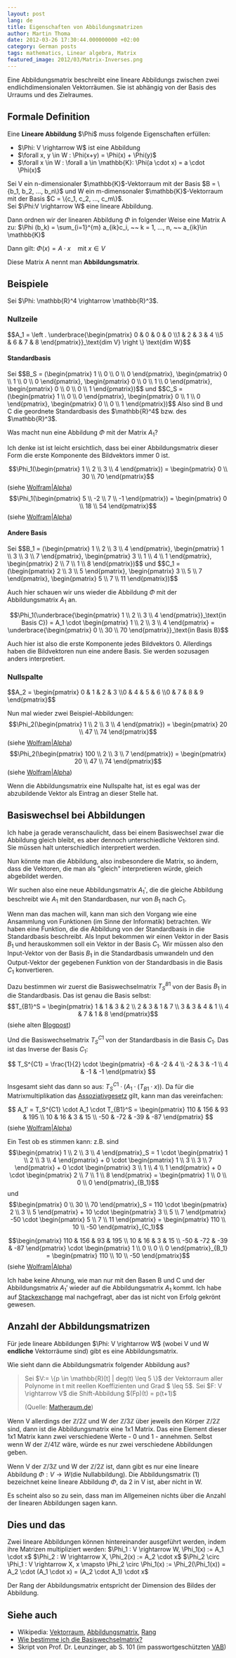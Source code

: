 ```yaml
---
layout: post
lang: de
title: Eigenschaften von Abbildungsmatrizen
author: Martin Thoma
date: 2012-03-26 17:30:44.000000000 +02:00
category: German posts
tags: mathematics, Linear algebra, Matrix
featured_image: 2012/03/Matrix-Inverses.png
---
```

Eine Abbildungsmatrix beschreibt eine lineare Abbildungs zwischen zwei endlichdimensionalen Vektorr&auml;umen. Sie ist abh&auml;ngig von der Basis des Urraums und des Zielraumes.
<h2>Formale Definition</h2>
<div class="definition">Eine <strong>Lineare Abbildung</strong> $\Phi$ muss folgende Eigenschaften erf&uuml;llen:
<ul>
	<li>$\Phi: V \rightarrow W$ ist eine Abbildung</li>
	<li>$\forall x, y \in W : \Phi(x+y) = \Phi(x) + \Phi(y)$</li>
	<li>$\forall x \in W : \forall a \in \mathbb{K}: \Phi(a \cdot x) = a \cdot \Phi(x)$</li>
</ul>
</div>
Sei V ein n-dimensionaler $\mathbb{K}$-Vektorraum mit der Basis $B = \{b_1, b_2, ..., b_n\}$ und W ein m-dimensonaler $\mathbb{K}$-Vektorraum mit der Basis $C = \{c_1, c_2, ..., c_m\}$.

<div class="definition">
Sei $\Phi:V \rightarrow W$ eine lineare Abbildung.

Dann ordnen wir der linearen Abbildung $\Phi$ in folgender Weise eine Matrix A zu:
$\Phi (b_k) = \sum_{i=1}^{m} a_{ik}c_i, ~~ k = 1, ..., n, ~~ a_{ik}\in \mathbb{K}$

Dann gilt:
$\Phi(x) = A \cdot x ~~~\text{ mit } x \in V$

Diese Matrix A nennt man <strong>Abbildungsmatrix</strong>.
</div>

<h2>Beispiele</h2>
Sei $\Phi: \mathbb{R}^4 \rightarrow \mathbb{R}^3$.

<h3>Nullzeile</h3>
$$A_1 = \left . \underbrace{\begin{pmatrix} 0 & 0 & 0 & 0 \\1 & 2 & 3 & 4 \\5 & 6 & 7 & 8 \end{pmatrix}}_\text{dim V} \right \} \text{dim W}$$
<h4>Standardbasis</h4>
Sei $$B_S = (\begin{pmatrix} 1 \\ 0 \\ 0 \\ 0 \end{pmatrix}, \begin{pmatrix} 0 \\ 1 \\ 0 \\ 0 \end{pmatrix}, \begin{pmatrix} 0 \\ 0 \\ 1 \\ 0 \end{pmatrix}, \begin{pmatrix} 0 \\ 0 \\ 0 \\ 1 \end{pmatrix})$$ und
$$C_S = (\begin{pmatrix} 1 \\ 0 \\ 0 \end{pmatrix}, \begin{pmatrix} 0 \\ 1 \\ 0 \end{pmatrix}, \begin{pmatrix} 0 \\ 0 \\ 1 \end{pmatrix})$$
Also sind B und C die geordnete Standardbasis des $\mathbb{R}^4$ bzw. des $\mathbb{R}^3$.

Was macht nun eine Abbildung $\Phi$ mit der Matrix $A_1$?

Ich denke ist ist leicht ersichtlich, dass bei einer Abbildungsmatrix dieser Form die erste Komponente des Bildvektors immer 0 ist.

$$\Phi_1(\begin{pmatrix} 1 \\ 2 \\ 3 \\ 4 \end{pmatrix}) = \begin{pmatrix} 0 \\ 30 \\ 70 \end{pmatrix}$$ (siehe <a href="http://www.wolframalpha.com/input/?i=%7B%7B0%2C0%2C0%2C0%7D%2C%7B1%2C2%2C3%2C4%7D%2C%7B5%2C6%2C7%2C8%7D%7D.%7B%7B1%7D%2C%7B2%7D%2C%7B3%7D%2C%7B4%7D%7D">Wolfram|Alpha</a>)
$$\Phi_1(\begin{pmatrix} 5 \\ -2 \\ 7 \\ -1 \end{pmatrix}) = \begin{pmatrix} 0 \\ 18 \\ 54 \end{pmatrix}$$ (siehe <a href="http://www.wolframalpha.com/input/?i=%7B%7B0%2C0%2C0%2C0%7D%2C%7B1%2C2%2C3%2C4%7D%2C%7B5%2C6%2C7%2C8%7D%7D.%7B%7B5%7D%2C%7B-2%7D%2C%7B7%7D%2C%7B-1%7D%7D">Wolfram|Alpha</a>)
<h4>Andere Basis</h4>
Sei $$B_1 = (\begin{pmatrix} 1 \\ 2 \\ 3 \\ 4 \end{pmatrix}, \begin{pmatrix} 1 \\ 3 \\ 3 \\ 7 \end{pmatrix}, \begin{pmatrix} 3 \\ 1 \\ 4 \\ 1 \end{pmatrix}, \begin{pmatrix} 2 \\ 7 \\ 1 \\ 8 \end{pmatrix})$$ und
$$C_1 = (\begin{pmatrix} 2 \\ 3 \\ 5 \end{pmatrix}, \begin{pmatrix} 3 \\ 5 \\ 7 \end{pmatrix}, \begin{pmatrix} 5 \\ 7 \\ 11 \end{pmatrix})$$

Auch hier schauen wir uns wieder die Abbildung $\Phi$ mit der Abbildungsmatrix $A_1$ an.

$$\Phi_1(\underbrace{\begin{pmatrix} 1 \\ 2 \\ 3 \\ 4 \end{pmatrix}}_\text{in Basis C}) = A_1 \cdot \begin{pmatrix} 1 \\ 2 \\ 3 \\ 4 \end{pmatrix} = \underbrace{\begin{pmatrix} 0 \\ 30 \\ 70 \end{pmatrix}}_\text{in Basis B}$$

Auch hier ist also die erste Komponente jedes Bildvektors 0. Allerdings haben die Bildvektoren nun eine andere Basis. Sie werden sozusagen anders interpretiert.
<h3>Nullspalte</h3>
$$A_2 = \begin{pmatrix} 0 & 1 & 2 & 3 \\0 & 4 & 5 & 6 \\0 & 7 & 8 & 9 \end{pmatrix}$$

Nun mal wieder zwei Beispiel-Abbildungen:
$$\Phi_2(\begin{pmatrix} 1 \\ 2 \\ 3 \\ 4 \end{pmatrix}) = \begin{pmatrix} 20 \\ 47 \\ 74 \end{pmatrix}$$ (siehe <a href="http://www.wolframalpha.com/input/?i=%7B%7B0%2C1%2C2%2C3%7D%2C%7B0%2C4%2C5%2C6%7D%2C%7B0%2C7%2C8%2C9%7D%7D.%7B%7B1%7D%2C%7B2%7D%2C%7B3%7D%2C%7B4%7D%7D">Wolfram|Alpha</a>)
$$\Phi_2(\begin{pmatrix} 100 \\ 2 \\ 3 \\ 7 \end{pmatrix}) = \begin{pmatrix} 20 \\ 47 \\ 74 \end{pmatrix}$$ (siehe <a href="http://www.wolframalpha.com/input/?i=%7B%7B0%2C1%2C2%2C3%7D%2C%7B0%2C4%2C5%2C6%7D%2C%7B0%2C7%2C8%2C9%7D%7D.%7B%7B100%7D%2C%7B2%7D%2C%7B3%7D%2C%7B4%7D%7D">Wolfram|Alpha</a>)

Wenn die Abbildungsmatrix eine Nullspalte hat, ist es egal was der abzubildende Vektor als Eintrag an dieser Stelle hat.
<h2>Basiswechsel bei Abbildungen</h2>
Ich habe ja gerade veranschaulicht, dass bei einem Basiswechsel zwar die Abbildung gleich bleibt, es aber dennoch unterschiedliche Vektoren sind. Sie m&uuml;ssen halt unterschiedlich interpretiert werden.

Nun k&ouml;nnte man die Abbildung, also insbesondere die Matrix, so &auml;ndern, dass die Vektoren, die man als "gleich" interpretieren w&uuml;rde, gleich abgebildet werden.

Wir suchen also eine neue Abbildungsmatrix $A_1'$, die die gleiche Abbildung beschreibt wie $A_1$ mit den Standardbasen, nur von $B_1$ nach $C_1$.

Wenn man das machen will, kann man sich den Vorgang wie eine Ansammlung von Funktionen (im Sinne der Informatik) betrachten. Wir haben eine Funktion, die die Abbildung von der Standardbasis in die Standardbasis beschreibt. Als Input bekommen wir einen Vektor in der Basis $B_1$ und herauskommen soll ein Vektor in der Basis $C_1$. Wir m&uuml;ssen also den Input-Vektor von der Basis $B_1$ in die Standardbasis umwandeln und den Output-Vektor der gegebenen Funktion von der Standardbasis in die Basis $C_1$ konvertieren.

Dazu bestimmen wir zuerst die Basiswechselmatrix $T_S^{B1}$ von der Basis $B_1$ in die Standardbasis. Das ist genau die Basis selbst:
$$T_{B1}^S =
\begin{pmatrix}
1 & 1 & 3 & 2 \\
2 & 3 & 1 & 7 \\
3 & 3 & 4 & 1 \\
4 & 7 & 1 & 8
\end{pmatrix}$$ (siehe alten <a title="Wie bestimme ich die Basiswechselmatrix?" href="../wie-bestimme-ich-die-basiswechselmatrix/">Blogpost</a>)

Und die Basiswechselmatrix $T_S^{C1}$ von der Standardbasis in die Basis $C_1$. Das ist das Inverse der Basis $C_1$:

$$
T_S^{C1} = \frac{1}{2} \cdot
\begin{pmatrix}
-6 & -2 & 4 \\
-2 &  3 & -1 \\
4  & -1 & -1
\end{pmatrix}
$$

Insgesamt sieht das dann so aus: $T_S^{C1} \cdot (A_1 \cdot (T_{B1} \cdot x))$. Da f&uuml;r die Matrixmultiplikation das <a href="http://de.wikipedia.org/wiki/Assoziativgesetz">Assoziativgesetz</a> gilt, kann man das vereinfachen:

$$
A_1′ = T_S^{C1} \cdot A_1 \cdot T_{B1}^S =
\begin{pmatrix}
110 & 156 &  93 & 195 \\
 10 &  16 &   3 &  15 \\
-50 & -72 & -39 & -87
\end{pmatrix}
$$ (siehe <a href="http://www.wolframalpha.com/input/?i=%7B%7B-3%2C+-1%2C+2%7D%2C+%7B-1%2C+3%2F2%2C+-1%2F2%7D%2C+%7B2%2C+-1%2F2%2C+-1%2F2%7D%7D+*+%7B%7B0%2C0%2C0%2C0%7D%2C%7B1%2C2%2C3%2C4%7D%2C%7B5%2C6%2C7%2C8%7D%7D+*+%7B%7B1%2C1%2C3%2C2%7D%2C%7B2%2C3%2C1%2C7%7D%2C%7B3%2C3%2C4%2C1%7D%2C%7B4%2C7%2C1%2C8%7D%7D">Wolfram|Alpha</a>)

Ein Test ob es stimmen kann:
z.B. sind $$\begin{pmatrix} 1 \\ 2 \\ 3 \\ 4 \end{pmatrix}_S = 1 \cdot \begin{pmatrix} 1 \\ 2 \\ 3 \\ 4 \end{pmatrix} + 0 \cdot \begin{pmatrix} 1 \\ 3 \\ 3 \\ 7 \end{pmatrix} + 0 \cdot \begin{pmatrix} 3 \\ 1 \\ 4 \\ 1 \end{pmatrix} + 0 \cdot \begin{pmatrix} 2 \\ 7 \\ 1 \\ 8 \end{pmatrix} = \begin{pmatrix} 1 \\ 0 \\ 0 \\ 0 \end{pmatrix}_{B_1}$$ und
$$\begin{pmatrix} 0 \\ 30 \\ 70 \end{pmatrix}_S = 110 \cdot \begin{pmatrix} 2 \\ 3 \\ 5 \end{pmatrix} + 10 \cdot \begin{pmatrix} 3 \\ 5 \\ 7 \end{pmatrix} -50 \cdot \begin{pmatrix} 5 \\ 7 \\ 11 \end{pmatrix} = \begin{pmatrix} 110 \\ 10 \\ -50 \end{pmatrix}_{C_1}$$

$$\begin{pmatrix}
110 & 156 & 93 & 195 \\
10 & 16 & 3 & 15 \\
-50 & -72 & -39 & -87
\end{pmatrix} \cdot \begin{pmatrix} 1 \\ 0 \\ 0 \\ 0 \end{pmatrix}_{B_1} = \begin{pmatrix} 110 \\ 10 \\ -50 \end{pmatrix}$$ (siehe <a href="http://www.wolframalpha.com/input/?i=%7B%7B110%2C+156%2C+93%2C+195%7D%2C+%7B10%2C+16%2C+3%2C+15%7D%2C+%7B-50%2C+-72%2C+-39%2C+-87%7D%7D+*+%7B%7B1%7D%2C%7B0%7D%2C%7B0%7D%2C%7B0%7D%7D">Wolfram|Alpha</a>)

Ich habe keine Ahnung, wie man nur mit den Basen B und C und der Abbildungsmatrix $A_1'$ wieder auf die Abbildungsmatrix $A_1$ kommt. Ich habe auf <a title="How can I determinate the bases for the most simple representation of a linear transformation?" href="http://math.stackexchange.com/q/123495/6876">Stackexchange</a> mal nachgefragt, aber das ist nicht von Erfolg gekr&ouml;nt gewesen.
<h2>Anzahl der Abbildungsmatrizen</h2>
F&uuml;r jede lineare Abbildungen $\Phi: V \rightarrow W$ (wobei V und W <strong>endliche</strong> Vektorr&auml;ume sind) gibt es eine Abbildungsmatrix.

Wie sieht dann die Abbildungsmatrix folgender Abbildung aus?
<blockquote>Sei $V:= \{p \in \mathbb{R}[t] | deg(t) \leq 5 \}$ der Vektorraum aller Polynome in t mit reellen Koeffizienten und Grad $ \leq 5$.
Sei $F: V \rightarrow V$ die Shift-Abbildung $(Fp)(t) = p(t+1)$
<p class="quote-source">(Quelle: <a href="http://matheraum.de/forum/Shift-Abbildung/t463098">Matheraum.de</a>)</p>
</blockquote>

Wenn V allerdings der $\mathbb{Z}/ 2 \mathbb{Z}$ und W der $\mathbb{Z}/ 3 \mathbb{Z}$ &uuml;ber jeweils den K&ouml;rper $\mathbb{Z}/ 2 \mathbb{Z}$ sind, dann ist die Abbildungsmatrix eine 1x1 Matrix. Das eine Element dieser 1x1 Matrix kann zwei verschiedene Werte - 0 und 1 - annehmen. Selbst wenn W der $\mathbb{Z}/ 41 \mathbb{Z}$ w&auml;re, w&uuml;rde es nur zwei verschiedene Abbildungen geben.

Wenn V der $\mathbb{Z}/ 3 \mathbb{Z}$ und W der $\mathbb{Z}/ 2 \mathbb{Z}$ ist, dann gibt es nur eine lineare Abbildung $\Phi: V \rightarrow W$(die Nullabbildung).
Die Abbildungsmatrix $(1)$ bezeichnet keine lineare Abbildung $\Phi$, da 2 in V ist, aber nicht in W.

Es scheint also so zu sein, dass man im Allgemeinen nichts &uuml;ber die Anzahl der linearen Abbildungen sagen kann.

<h2>Dies und das</h2>
Zwei lineare Abbildungen k&ouml;nnen hintereinander ausgef&uuml;hrt werden, indem ihre Matrizen multipliziert werden:
$\Phi_1 : V \rightarrow W, \Phi_1(x) := A_1 \cdot x$
$\Phi_2 : W \rightarrow X, \Phi_2(x) := A_2 \cdot x$
$\Phi_2 \circ \Phi_1 : V \rightarrow X, x \mapsto \Phi_2 \circ \Phi_1(x) := \Phi_2(\Phi_1(x)) = A_2 \cdot (A_1 \cdot x) = (A_2 \cdot A_1) \cdot x$

Der Rang der Abbildungsmatrix entspricht der Dimension des Bildes der Abbildung.
<h2>Siehe auch</h2>
<ul>
	<li>Wikipedia: <a href="http://de.wikipedia.org/wiki/Vektorraum">Vektorraum</a>, <a href="http://de.wikipedia.org/wiki/Abbildungsmatrix">Abbildungsmatrix</a>, <a href="http://de.wikipedia.org/wiki/Rang_(Mathematik)">Rang</a></li>
	<li><a title="Wie bestimme ich die Basiswechselmatrix?" href="../wie-bestimme-ich-die-basiswechselmatrix/">Wie bestimme ich die Basiswechselmatrix?</a></li>
	<li>Skript von Prof. Dr. Leunzinger, ab S. 101 (im passwortgesch&uuml;tzten <a href="https://studium.kit.edu/sites/vab/0x869D2B3648EA0D498D68FE4A6098E555/Vorlesungsunterlagen/Forms/AllItems.aspx">VAB</a>)</li>
</ul>
